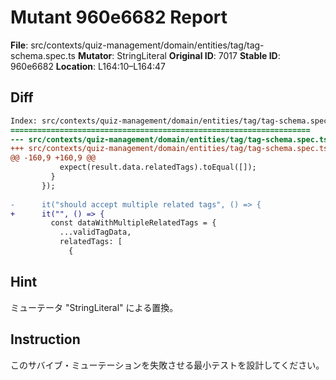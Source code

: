 # Mutant 960e6682 Report

**File**: src/contexts/quiz-management/domain/entities/tag/tag-schema.spec.ts
**Mutator**: StringLiteral
**Original ID**: 7017
**Stable ID**: 960e6682
**Location**: L164:10–L164:47

## Diff

```diff
Index: src/contexts/quiz-management/domain/entities/tag/tag-schema.spec.ts
===================================================================
--- src/contexts/quiz-management/domain/entities/tag/tag-schema.spec.ts	original
+++ src/contexts/quiz-management/domain/entities/tag/tag-schema.spec.ts	mutated #7017
@@ -160,9 +160,9 @@
           expect(result.data.relatedTags).toEqual([]);
         }
       });
 
-      it("should accept multiple related tags", () => {
+      it("", () => {
         const dataWithMultipleRelatedTags = {
           ...validTagData,
           relatedTags: [
             {
```

## Hint

ミューテータ "StringLiteral" による置換。

## Instruction

このサバイブ・ミューテーションを失敗させる最小テストを設計してください。
